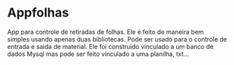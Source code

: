 # Appfolhas
App para controle de retiradas de folhas. Ele é feito de maneira bem simples usando apenas duas bibliotecas. Pode ser usado para o controle de entrada e saida de material.
Ele foi construido vinculado a um banco de dados Mysql mas pode ser feito vinculado a uma planilha, txt...
